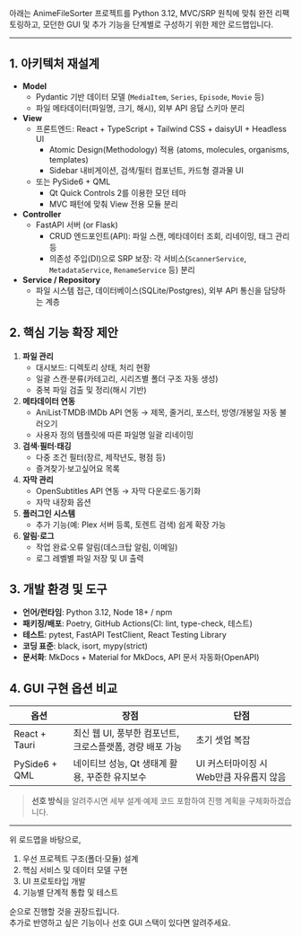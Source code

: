 아래는 AnimeFileSorter 프로젝트를 Python 3.12, MVC/SRP 원칙에 맞춰 완전 리팩토링하고, 모던한 GUI 및 추가 기능을 단계별로 구성하기 위한 제안 로드맵입니다.

---

## 1. 아키텍처 재설계  
- **Model**  
  - Pydantic 기반 데이터 모델 (`MediaItem`, `Series`, `Episode`, `Movie` 등)  
  - 파일 메타데이터(파일명, 크기, 해시), 외부 API 응답 스키마 분리  
- **View**  
  - 프론트엔드: React + TypeScript + Tailwind CSS + daisyUI + Headless UI  
    - Atomic Design(Methodology) 적용 (atoms, molecules, organisms, templates)  
    - Sidebar 내비게이션, 검색/필터 컴포넌트, 카드형 결과물 UI  
  - 또는 PySide6 + QML  
    - Qt Quick Controls 2를 이용한 모던 테마  
    - MVC 패턴에 맞춰 View 전용 모듈 분리  
- **Controller**  
  - FastAPI 서버 (or Flask)  
    - CRUD 엔드포인트(API): 파일 스캔, 메타데이터 조회, 리네이밍, 태그 관리 등  
    - 의존성 주입(DI)으로 SRP 보장: 각 서비스(`ScannerService`, `MetadataService`, `RenameService` 등) 분리  
- **Service / Repository**  
  - 파일 시스템 접근, 데이터베이스(SQLite/Postgres), 외부 API 통신을 담당하는 계층  

## 2. 핵심 기능 확장 제안  
1. **파일 관리**  
   - 대시보드: 디렉토리 상태, 처리 현황  
   - 일괄 스캔·분류(카테고리, 시리즈별 폴더 구조 자동 생성)  
   - 중복 파일 검출 및 정리(해시 기반)  
2. **메타데이터 연동**  
   - AniList·TMDB·IMDb API 연동 → 제목, 줄거리, 포스터, 방영/개봉일 자동 불러오기  
   - 사용자 정의 템플릿에 따른 파일명 일괄 리네이밍  
3. **검색·필터·태깅**  
   - 다중 조건 필터(장르, 제작년도, 평점 등)  
   - 즐겨찾기·보고싶어요 목록  
4. **자막 관리**  
   - OpenSubtitles API 연동 → 자막 다운로드·동기화  
   - 자막 내장화 옵션  
5. **플러그인 시스템**  
   - 추가 기능(예: Plex 서버 등록, 토렌트 검색) 쉽게 확장 가능  
6. **알림·로그**  
   - 작업 완료·오류 알림(데스크탑 알림, 이메일)  
   - 로그 레벨별 파일 저장 및 UI 출력  

## 3. 개발 환경 및 도구  
- **언어/런타임**: Python 3.12, Node 18+ / npm  
- **패키징/배포**: Poetry, GitHub Actions(CI: lint, type-check, 테스트)  
- **테스트**: pytest, FastAPI TestClient, React Testing Library  
- **코딩 표준**: black, isort, mypy(strict)  
- **문서화**: MkDocs + Material for MkDocs, API 문서 자동화(OpenAPI)  

## 4. GUI 구현 옵션 비교  
| 옵션                   | 장점                                              | 단점                         |
|----------------------|-------------------------------------------------|----------------------------|
| React + Tauri        | 최신 웹 UI, 풍부한 컴포넌트, 크로스플랫폼, 경량 배포 가능     | 초기 셋업 복잡                 |
| PySide6 + QML        | 네이티브 성능, Qt 생태계 활용, 꾸준한 유지보수            | UI 커스터마이징 시 Web만큼 자유롭지 않음 |

> **선호 방식**을 알려주시면 세부 설계·예제 코드 포함하여 진행 계획을 구체화하겠습니다.

---

위 로드맵을 바탕으로,  
1. 우선 프로젝트 구조(폴더·모듈) 설계  
2. 핵심 서비스 및 데이터 모델 구현  
3. UI 프로토타입 개발  
4. 기능별 단계적 통합 및 테스트  

순으로 진행할 것을 권장드립니다.  
추가로 반영하고 싶은 기능이나 선호 GUI 스택이 있다면 알려주세요.